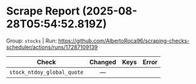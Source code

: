# Scrape Report (2025-08-28T05:54:52.819Z)

Group: `stocks`  |  Run: https://github.com/AlbertoRoca96/scraping-checks-scheduler/actions/runs/17287109139

| Check | Changed | Keys | Error |
|---|:---:|:--|:--|
| `stock_ntdoy_global_quote` | — |  |  |
